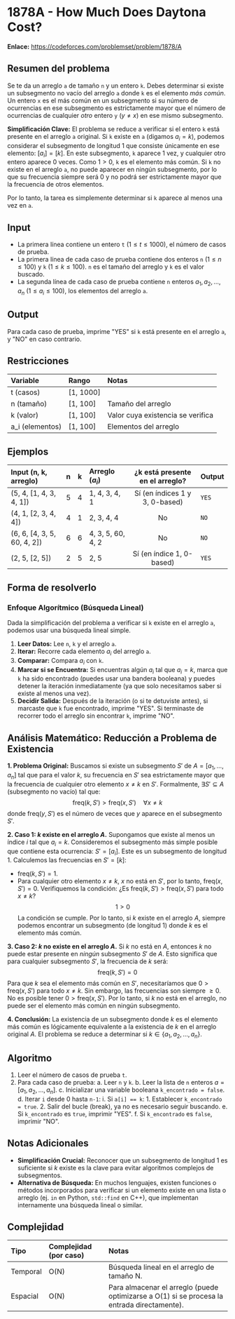 # 1878A - How Much Does Daytona Cost?

**Enlace:** https://codeforces.com/problemset/problem/1878/A

## Resumen del problema
Se te da un arreglo `a` de tamaño `n` y un entero `k`. Debes determinar si existe un subsegmento no vacío del arreglo `a` donde `k` es el elemento *más común*. Un entero `x` es el más común en un subsegmento si su número de ocurrencias en ese subsegmento es estrictamente mayor que el número de ocurrencias de cualquier *otro* entero `y` ($y \ne x$) en ese mismo subsegmento.

**Simplificación Clave:** El problema se reduce a verificar si el entero `k` está presente en el arreglo `a` original. Si `k` existe en `a` (digamos $a_i = k$), podemos considerar el subsegmento de longitud 1 que consiste únicamente en ese elemento: $[a_i] = [k]$. En este subsegmento, `k` aparece 1 vez, y cualquier otro entero aparece 0 veces. Como $1 > 0$, `k` es el elemento más común. Si `k` no existe en el arreglo `a`, no puede aparecer en ningún subsegmento, por lo que su frecuencia siempre será 0 y no podrá ser estrictamente mayor que la frecuencia de otros elementos.

Por lo tanto, la tarea es simplemente determinar si `k` aparece al menos una vez en `a`.

## Input
-   La primera línea contiene un entero `t` ($1 \le t \le 1000$), el número de casos de prueba.
-   La primera línea de cada caso de prueba contiene dos enteros `n` ($1 \le n \le 100$) y `k` ($1 \le k \le 100$). `n` es el tamaño del arreglo y `k` es el valor buscado.
-   La segunda línea de cada caso de prueba contiene `n` enteros $a_1, a_2, \dots, a_n$ ($1 \le a_i \le 100$), los elementos del arreglo `a`.

## Output
Para cada caso de prueba, imprime "YES" si `k` está presente en el arreglo `a`, y "NO" en caso contrario.

## Restricciones

| Variable     | Rango      | Notas                                     |
| :----------- | :--------- | :---------------------------------------- |
| t (casos)    | [1, 1000]  |                                           |
| n (tamaño)   | [1, 100]   | Tamaño del arreglo                        |
| k (valor)    | [1, 100]   | Valor cuya existencia se verifica         |
| a_i (elementos)| [1, 100]   | Elementos del arreglo                     |

## Ejemplos

| Input (n, k, arreglo)      | n | k | Arreglo ($a_i$) | ¿k está presente en el arreglo? | Output |
| :------------------------- | :-: | :-: | :-------------- | :------------------------------: | :----- |
| (5, 4, [1, 4, 3, 4, 1])    | 5 | 4 | 1, 4, 3, 4, 1   | Sí (en índices 1 y 3, 0-based) | `YES`  |
| (4, 1, [2, 3, 4, 4])       | 4 | 1 | 2, 3, 4, 4      | No                               | `NO`   |
| (6, 6, [4, 3, 5, 60, 4, 2])| 6 | 6 | 4, 3, 5, 60, 4, 2| No                               | `NO`   |
| (2, 5, [2, 5])             | 2 | 5 | 2, 5            | Sí (en índice 1, 0-based)      | `YES`  |

## Forma de resolverlo

### Enfoque Algorítmico (Búsqueda Lineal)
Dada la simplificación del problema a verificar si `k` existe en el arreglo `a`, podemos usar una búsqueda lineal simple.

1.  **Leer Datos:** Lee `n`, `k` y el arreglo `a`.
2.  **Iterar:** Recorre cada elemento $a_i$ del arreglo `a`.
3.  **Comparar:** Compara $a_i$ con `k`.
4.  **Marcar si se Encuentra:** Si encuentras algún $a_i$ tal que $a_i = k$, marca que `k` ha sido encontrado (puedes usar una bandera booleana) y puedes detener la iteración inmediatamente (ya que solo necesitamos saber si existe al menos una vez).
5.  **Decidir Salida:** Después de la iteración (o si te detuviste antes), si marcaste que `k` fue encontrado, imprime "YES". Si terminaste de recorrer todo el arreglo sin encontrar `k`, imprime "NO".

## Análisis Matemático: Reducción a Problema de Existencia

**1. Problema Original:**
Buscamos si existe un subsegmento $S'$ de $A = [a_1, \dots, a_n]$ tal que para el valor $k$, su frecuencia en $S'$ sea estrictamente mayor que la frecuencia de cualquier otro elemento $x \neq k$ en $S'$.
Formalmente, $\exists S' \subseteq A$ (subsegmento no vacío) tal que:
$$ \text{freq}(k, S') > \text{freq}(x, S') \quad \forall x \neq k $$
donde $\text{freq}(y, S')$ es el número de veces que $y$ aparece en el subsegmento $S'$.

**2. Caso 1: $k$ existe en el arreglo $A$.**
Supongamos que existe al menos un índice $i$ tal que $a_i = k$.
Consideremos el subsegmento más simple posible que contiene esta ocurrencia: $S' = [a_i]$. Este es un subsegmento de longitud 1.
Calculemos las frecuencias en $S' = [k]$:
*   $\text{freq}(k, S') = 1$.
*   Para cualquier otro elemento $x \neq k$, $x$ no está en $S'$, por lo tanto, $\text{freq}(x, S') = 0$.
Verifiquemos la condición: ¿Es $\text{freq}(k, S') > \text{freq}(x, S')$ para todo $x \neq k$?
$$ 1 > 0 $$
La condición se cumple. Por lo tanto, si $k$ existe en el arreglo $A$, siempre podemos encontrar un subsegmento (de longitud 1) donde $k$ es el elemento más común.

**3. Caso 2: $k$ no existe en el arreglo $A$.**
Si $k$ no está en $A$, entonces $k$ no puede estar presente en *ningún* subsegmento $S'$ de $A$.
Esto significa que para cualquier subsegmento $S'$, la frecuencia de $k$ será:
$$ \text{freq}(k, S') = 0 $$
Para que $k$ sea el elemento más común en $S'$, necesitaríamos que $0 > \text{freq}(x, S')$ para todo $x \neq k$. Sin embargo, las frecuencias son siempre $\ge 0$. No es posible tener $0 > \text{freq}(x, S')$. Por lo tanto, si $k$ no está en el arreglo, no puede ser el elemento más común en ningún subsegmento.

**4. Conclusión:**
La existencia de un subsegmento donde $k$ es el elemento más común es lógicamente equivalente a la existencia de $k$ en el arreglo original $A$.
El problema se reduce a determinar si $k \in \{a_1, a_2, \dots, a_n\}$.

## Algoritmo
1.  Leer el número de casos de prueba `t`.
2.  Para cada caso de prueba:
    a.  Leer `n` y `k`.
    b.  Leer la lista de `n` enteros $a = [a_1, a_2, \dots, a_n]$.
    c.  Inicializar una variable booleana `k_encontrado = false`.
    d.  Iterar `i` desde 0 hasta `n-1`:
        i.  Si `a[i] == k`:
            1.  Establecer `k_encontrado = true`.
            2.  Salir del bucle (break), ya no es necesario seguir buscando.
    e.  Si `k_encontrado` es `true`, imprimir "YES".
    f.  Si `k_encontrado` es `false`, imprimir "NO".

## Notas Adicionales
*   **Simplificación Crucial:** Reconocer que un subsegmento de longitud 1 es suficiente si $k$ existe es la clave para evitar algoritmos complejos de subsegmentos.
*   **Alternativa de Búsqueda:** En muchos lenguajes, existen funciones o métodos incorporados para verificar si un elemento existe en una lista o arreglo (ej. `in` en Python, `std::find` en C++), que implementan internamente una búsqueda lineal o similar.

## Complejidad

| Tipo     | Complejidad (por caso) | Notas                                            |
| :------- | :--------------------- | :----------------------------------------------- |
| Temporal | O(N)                   | Búsqueda lineal en el arreglo de tamaño N.       |
| Espacial | O(N)                   | Para almacenar el arreglo (puede optimizarse a O(1) si se procesa la entrada directamente). |